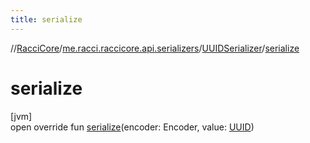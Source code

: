 ```yaml
---
title: serialize
---
```

//[RacciCore](../../../index.html)/[me.racci.raccicore.api.serializers](../index.html)/[UUIDSerializer](index.html)/[serialize](serialize.html)



# serialize



[jvm]\
open override fun [serialize](serialize.html)(encoder: Encoder, value: [UUID](https://docs.oracle.com/javase/8/docs/api/java/util/UUID.html))




